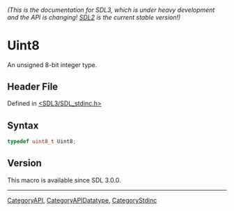 ###### (This is the documentation for SDL3, which is under heavy development and the API is changing! [SDL2](https://wiki.libsdl.org/SDL2/) is the current stable version!)
# Uint8

An unsigned 8-bit integer type.

## Header File

Defined in [<SDL3/SDL_stdinc.h>](https://github.com/libsdl-org/SDL/blob/main/include/SDL3/SDL_stdinc.h)

## Syntax

```c
typedef uint8_t Uint8;
```

## Version

This macro is available since SDL 3.0.0.

----
[CategoryAPI](CategoryAPI), [CategoryAPIDatatype](CategoryAPIDatatype), [CategoryStdinc](CategoryStdinc)

